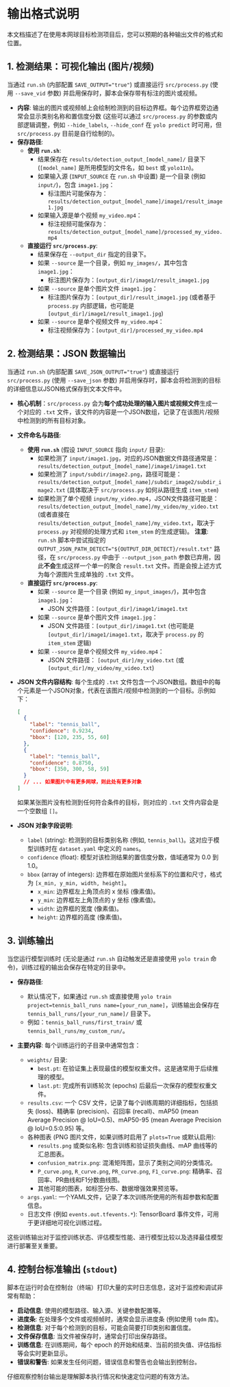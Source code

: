 # 输出格式说明

本文档描述了在使用本网球目标检测项目后，您可以预期的各种输出文件的格式和位置。

## 1. 检测结果：可视化输出 (图片/视频)

当通过 `run.sh` (内部配置 `SAVE_OUTPUT="true"`) 或直接运行 `src/process.py` (使用 `--save_vid` 参数) 并启用保存时，脚本会保存带有标注的图片或视频。

*   **内容**: 输出的图片或视频帧上会绘制检测到的目标边界框。每个边界框旁边通常会显示类别名称和置信度分数 (这些可以通过 `src/process.py` 的参数或内部逻辑调整，例如 `--hide_labels`, `--hide_conf` 在 `yolo predict` 时可用，但 `src/process.py` 目前是自行绘制的)。
*   **保存路径**:
    *   **使用 `run.sh`**:
        *   结果保存在 `results/detection_output_[model_name]/` 目录下 (`[model_name]` 是所用模型的文件名，如 `best` 或 `yolo11n`)。
        *   如果输入源 (`INPUT_SOURCE` 在 `run.sh` 中设置) 是一个目录 (例如 `input/`)，包含 `image1.jpg`：
            *   标注图片可能保存为：`results/detection_output_[model_name]/image1/result_image1.jpg`
        *   如果输入源是单个视频 `my_video.mp4`：
            *   标注视频可能保存为：`results/detection_output_[model_name]/processed_my_video.mp4`
    *   **直接运行 `src/process.py`**:
        *   结果保存在 `--output_dir` 指定的目录下。
        *   如果 `--source` 是一个目录，例如 `my_images/`，其中包含 `image1.jpg`：
            *   标注图片保存为：`[output_dir]/image1/result_image1.jpg`
        *   如果 `--source` 是单个图片文件 `image1.jpg`：
            *   标注图片保存为：`[output_dir]/result_image1.jpg` (或者基于 `process.py` 内部逻辑，也可能是 `[output_dir]/image1/result_image1.jpg`)
        *   如果 `--source` 是单个视频文件 `my_video.mp4`：
            *   标注视频保存为：`[output_dir]/processed_my_video.mp4`

## 2. 检测结果：JSON 数据输出

当通过 `run.sh` (内部配置 `SAVE_JSON_OUTPUT="true"`) 或直接运行 `src/process.py` (使用 `--save_json` 参数) 并启用保存时，脚本会将检测到的目标的详细信息以JSON格式保存到文本文件中。

*   **核心机制**：`src/process.py` 会为**每个成功处理的输入图片或视频文件**生成一个对应的 `.txt` 文件，该文件的内容是一个JSON数组，记录了在该图片/视频中检测到的所有目标对象。

*   **文件命名与路径**:
    *   **使用 `run.sh`** (假设 `INPUT_SOURCE` 指向 `input/` 目录):
        *   如果检测了 `input/image1.jpg`，对应的JSON数据文件路径通常是：
          `results/detection_output_[model_name]/image1/image1.txt`
        *   如果检测了 `input/subdir/image2.png`，路径可能是：
          `results/detection_output_[model_name]/subdir_image2/subdir_image2.txt` (具体取决于 `src/process.py` 如何从路径生成 `item_stem`)
        *   如果检测了单个视频 `input/my_video.mp4`，JSON文件路径可能是：
          `results/detection_output_[model_name]/my_video/my_video.txt` (或者直接在 `results/detection_output_[model_name]/my_video.txt`，取决于 `process.py` 对视频的处理方式和 `item_stem` 的生成逻辑)。
          **注意**: `run.sh` 脚本中尝试指定的 `OUTPUT_JSON_PATH_DETECT="${OUTPUT_DIR_DETECT}/result.txt"` 路径，在 `src/process.py` 中由于 `--output_json_path` 参数已弃用，因此**不会**生成这样一个单一的聚合 `result.txt` 文件。而是会按上述方式为每个源图片生成单独的 `.txt` 文件。
    *   **直接运行 `src/process.py`**:
        *   如果 `--source` 是一个目录 (例如 `my_input_images/`)，其中包含 `image1.jpg`：
            *   JSON 文件路径：`[output_dir]/image1/image1.txt`
        *   如果 `--source` 是单个图片文件 `image1.jpg`：
            *   JSON 文件路径：`[output_dir]/image1.txt` (也可能是 `[output_dir]/image1/image1.txt`，取决于 `process.py` 的 `item_stem` 逻辑)
        *   如果 `--source` 是单个视频文件 `my_video.mp4`：
            *   JSON 文件路径： `[output_dir]/my_video.txt` (或 `[output_dir]/my_video/my_video.txt`)

*   **JSON 文件内容结构**:
    每个生成的 `.txt` 文件包含一个JSON数组。数组中的每个元素是一个JSON对象，代表在该图片/视频中检测到的一个目标。示例如下：

    ```json
    [
      {
        "label": "tennis_ball",
        "confidence": 0.9234,
        "bbox": [120, 235, 55, 60]
      },
      {
        "label": "tennis_ball",
        "confidence": 0.8750,
        "bbox": [350, 300, 58, 59]
      }
      // ... 如果图片中有更多网球，则此处有更多对象
    ]
    ```
    如果某张图片没有检测到任何符合条件的目标，则对应的 `.txt` 文件内容会是一个空数组 `[]`。

*   **JSON 对象字段说明**: 
    *   `label` (string): 检测到的目标类别名称 (例如, `tennis_ball`)。这对应于模型训练时在 `dataset.yaml` 中定义的 `names`。
    *   `confidence` (float): 模型对该检测结果的置信度分数，值域通常为 0.0 到 1.0。
    *   `bbox` (array of integers): 边界框在原始图片坐标系下的位置和尺寸，格式为 `[x_min, y_min, width, height]`。
        *   `x_min`: 边界框左上角顶点的 x 坐标 (像素值)。
        *   `y_min`: 边界框左上角顶点的 y 坐标 (像素值)。
        *   `width`: 边界框的宽度 (像素值)。
        *   `height`: 边界框的高度 (像素值)。

## 3. 训练输出

当您运行模型训练时 (无论是通过 `run.sh` 自动触发还是直接使用 `yolo train` 命令)，训练过程的输出会保存在特定的目录中。

*   **保存路径**: 
    *   默认情况下，如果通过 `run.sh` 或直接使用 `yolo train project=tennis_ball_runs name=[your_run_name]`，训练输出会保存在 `tennis_ball_runs/[your_run_name]/` 目录下。
    *   例如：`tennis_ball_runs/first_train/` 或 `tennis_ball_runs/my_custom_run/`。

*   **主要内容**: 每个训练运行的子目录中通常包含：
    *   `weights/` 目录:
        *   `best.pt`: 在验证集上表现最佳的模型权重文件。这是通常用于后续推理的模型。
        *   `last.pt`: 完成所有训练轮次 (epochs) 后最后一次保存的模型权重文件。
    *   `results.csv`: 一个 CSV 文件，记录了每个训练周期的详细指标，包括损失 (loss)、精确率 (precision)、召回率 (recall)、mAP50 (mean Average Precision @ IoU=0.5)、mAP50-95 (mean Average Precision @ IoU=0.5:0.95) 等。
    *   各种图表 (PNG 图片文件，如果训练时启用了 `plots=True` 或默认启用):
        *   `results.png` 或类似名称: 包含训练和验证损失曲线、mAP 曲线等的汇总图表。
        *   `confusion_matrix.png`: 混淆矩阵图，显示了类别之间的分类情况。
        *   `P_curve.png`, `R_curve.png`, `PR_curve.png`, `F1_curve.png`: 精确率、召回率、PR曲线和F1分数曲线图。
        *   其他可能的图表，如标签分布、数据增强效果预览等。
    *   `args.yaml`: 一个YAML文件，记录了本次训练所使用的所有超参数和配置信息。
    *   日志文件 (例如 `events.out.tfevents.*`): TensorBoard 事件文件，可用于更详细地可视化训练过程。

这些训练输出对于监控训练状态、评估模型性能、进行模型比较以及选择最佳模型进行部署至关重要。

## 4. 控制台标准输出 (`stdout`)

脚本在运行时会在控制台（终端）打印大量的实时日志信息，这对于监控和调试非常有帮助：
*   **启动信息**: 使用的模型路径、输入源、关键参数配置等。
*   **进度条**: 在处理多个文件或视频帧时，通常会显示进度条 (例如使用 `tqdm` 库)。
*   **检测信息**: 对于每个检测到的目标，可能会简要打印类别和置信度。
*   **文件保存信息**: 当文件被保存时，通常会打印出保存路径。
*   **训练信息**: 在训练期间，每个 epoch 的开始和结束、当前的损失值、评估指标等会实时更新显示。
*   **错误和警告**: 如果发生任何问题，错误信息和警告也会输出到控制台。

仔细观察控制台输出是理解脚本执行情况和快速定位问题的有效方法。 